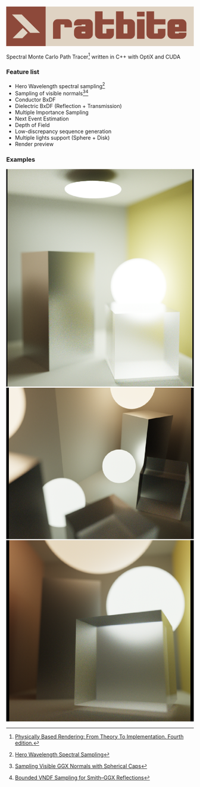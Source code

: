 ![](docs/pics/banner.png)

Spectral Monte Carlo Path Tracer[^1] written in C++ with OptiX and CUDA  

### Feature list
* Hero Wavelength spectral sampling[^2]
* Sampling of visible normals[^3][^4]
* Conductor BxDF
* Dielectric BxDF (Reflection + Transmission)
* Multiple Importance Sampling
* Next Event Estimation
* Depth of Field
* Low-discrepancy sequence generation
* Multiple lights support (Sphere + Disk)
* Render preview

### Examples
![](docs/pics/cb.PNG)
![](docs/pics/cbm.PNG)
![](docs/pics/cbt.PNG)

[^1]: [Physically Based Rendering: From Theory To Implementation. Fourth edition.](https://pbr-book.org/4ed/contents)
[^2]: [Hero Wavelength Spectral Sampling](https://cgg.mff.cuni.cz/~wilkie/Website/EGSR_14_files/WNDWH14HWSS.pdf)
[^3]: [Sampling Visible GGX Normals with Spherical Caps](https://arxiv.org/pdf/2306.05044)
[^4]: [Bounded VNDF Sampling for Smith–GGX Reflections](https://gpuopen.com/download/publications/Bounded_VNDF_Sampling_for_Smith-GGX_Reflections.pdf)
